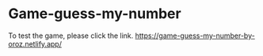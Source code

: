 # Game-guess-my-number

To test the game, please click the link. https://game-guess-my-number-by-oroz.netlify.app/
